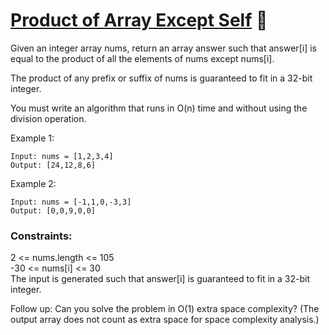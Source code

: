 # [Product of Array Except Self](https://leetcode.com/problems/product-of-array-except-self/) 💛

Given an integer array nums, return an array answer such that answer[i] is equal to the product of all the elements of nums except nums[i].

The product of any prefix or suffix of nums is guaranteed to fit in a 32-bit integer.

You must write an algorithm that runs in O(n) time and without using the division operation.

 

Example 1:

    Input: nums = [1,2,3,4]
    Output: [24,12,8,6]

Example 2:

    Input: nums = [-1,1,0,-3,3]
    Output: [0,0,9,0,0]
 

### Constraints:

2 <= nums.length <= 105  
-30 <= nums[i] <= 30  
The input is generated such that answer[i] is guaranteed to fit in a 32-bit integer.  
 

Follow up: Can you solve the problem in O(1) extra space complexity? (The output array does not count as extra space for space complexity analysis.)  